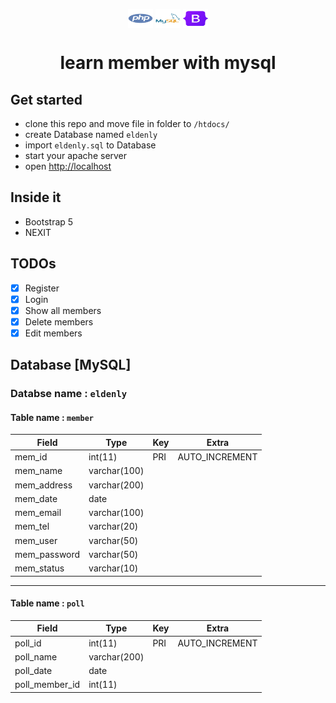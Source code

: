 <p align="center">
    <img align="center" alt="php" width="40" height="30" src="https://github.com/Arikato111/Arikato111/raw/main/icons/php-plain.svg">
    <img align="center" alt="MySQL" width="40" height="30" src="https://github.com/Arikato111/Arikato111/raw/main/icons/mysql-original-wordmark.svg">
    <img align="center" alt="Bootstrap" width="40" height="30" src="https://raw.githubusercontent.com/Arikato111/Arikato111/main/icons/bootstrap-original.svg">
</p>

# <p align="center">learn member with mysql</p>

## Get started

- clone this repo and move file in folder to `/htdocs/`
- create Database named `eldenly`
- import `eldenly.sql` to Database
- start your apache server
- open [http://localhost](http://localhost)

## Inside it

- Bootstrap 5
- NEXIT
## TODOs

- [x] Register
- [x] Login
- [x] Show all members
- [x] Delete members
- [x] Edit members

## Database [MySQL]

### Databse name : `eldenly`

#### Table name : `member`

| Field | Type | Key | Extra |
| ----- | ---- | --- | ---- |
| mem_id | int(11) | PRI | AUTO_INCREMENT | 
| mem_name | varchar(100) |
| mem_address | varchar(200) |
| mem_date | date |
| mem_email | varchar(100) |
| mem_tel | varchar(20) |
| mem_user | varchar(50) |
| mem_password | varchar(50) |
| mem_status | varchar(10) |

---

#### Table name : `poll`

| Field | Type | Key | Extra |
| ----- | ---- | --- | ---- |
| poll_id | int(11) | PRI | AUTO_INCREMENT | 
| poll_name | varchar(200) |
| poll_date | date |
| poll_member_id | int(11) |